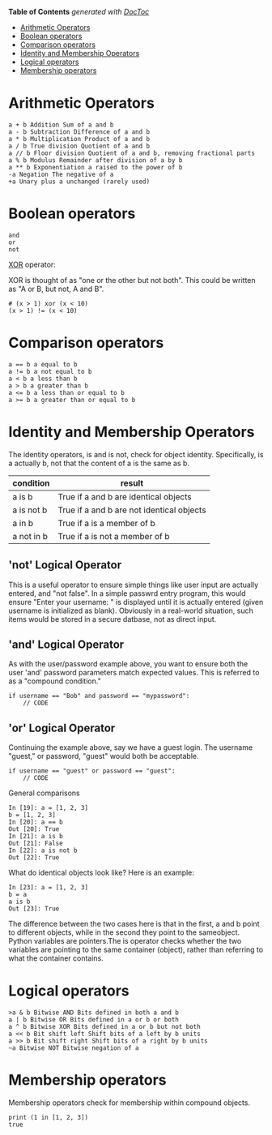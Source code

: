 <!-- START doctoc generated TOC please keep comment here to allow auto update -->
<!-- DON'T EDIT THIS SECTION, INSTEAD RE-RUN doctoc TO UPDATE -->
**Table of Contents**  *generated with [DocToc](https://github.com/thlorenz/doctoc)*

- [Arithmetic Operators](#arithmetic-operators)
- [Boolean operators](#boolean-operators)
- [Comparison operators](#comparison-operators)
- [Identity and Membership Operators](#identity-and-membership-operators)
- [Logical operators](#logical-operators)
- [Membership operators](#membership-operators)

<!-- END doctoc generated TOC please keep comment here to allow auto update -->

# Arithmetic Operators

```
a + b Addition Sum of a and b  
a - b Subtraction Difference of a and b  
a * b Multiplication Product of a and b  
a / b True division Quotient of a and b  
a // b Floor division Quotient of a and b, removing fractional parts  
a % b Modulus Remainder after division of a by b  
a ** b Exponentiation a raised to the power of b  
-a Negation The negative of a  
+a Unary plus a unchanged (rarely used)  
```

# Boolean operators

```
and  
or  
not  
```

[XOR](https://en.wikipedia.org/wiki/Exclusive_or) operator:

XOR is thought of as "one or the other but not both". This could be written as "A or B, but not, A and B".

```
# (x > 1) xor (x < 10)
(x > 1) != (x < 10)
```

# Comparison operators

```
a == b a equal to b  
a != b a not equal to b  
a < b a less than b  
a > b a greater than b  
a <= b a less than or equal to b  
a >= b a greater than or equal to b  
```

# Identity and Membership Operators

The identity operators, is and is not, check for object identity. Specifically, is a actually b, not that the content of a is the same as b.

condition | result
----------|---------
a is b | True if a and b are identical objects
a is not b | True if a and b are not identical objects
a in b | True if a is a member of b
a not in b | True if a is not a member of b

## 'not' Logical Operator

This is a useful operator to ensure simple things like user input are actually entered, and "not false". In a simple passwrd entry program, this would ensure "Enter your username: " is displayed until it is actually entered (given username is initialized as blank). Obviously in a real-world situation, such items would be stored in a secure datbase, not as direct input.

## 'and' Logical Operator

As with the user/password example above, you want to ensure both the user 'and' password parameters match expected values. This is referred to as a "compound condition."

```
if username == "Bob" and password == "mypassword":
	// CODE
```

## 'or' Logical Operator

Continuing the example above, say we have a guest login. The username "guest," or password, "guest" would both be acceptable.

```
if username == "guest" or password == "guest":
	// CODE
```

General comparisons
```
In [19]: a = [1, 2, 3]
b = [1, 2, 3]
In [20]: a == b
Out [20]: True
In [21]: a is b
Out [21]: False
In [22]: a is not b
Out [22]: True
```

What do identical objects look like? Here is an example:
```
In [23]: a = [1, 2, 3]
b = a
a is b
Out [23]: True
```

The difference between the two cases here is that in the first, a and b point to different objects, while in the second they point to the sameobject. Python variables are pointers.The is operator checks whether the two variables are pointing to the same container (object), rather than referring to what the container contains.

# Logical operators

```
>a & b Bitwise AND Bits defined in both a and b  
a | b Bitwise OR Bits defined in a or b or both  
a ^ b Bitwise XOR Bits defined in a or b but not both  
a << b Bit shift left Shift bits of a left by b units  
a >> b Bit shift right Shift bits of a right by b units  
~a Bitwise NOT Bitwise negation of a
```

# Membership operators

Membership operators check for membership within compound objects. 

```
print (1 in [1, 2, 3])
true
```
